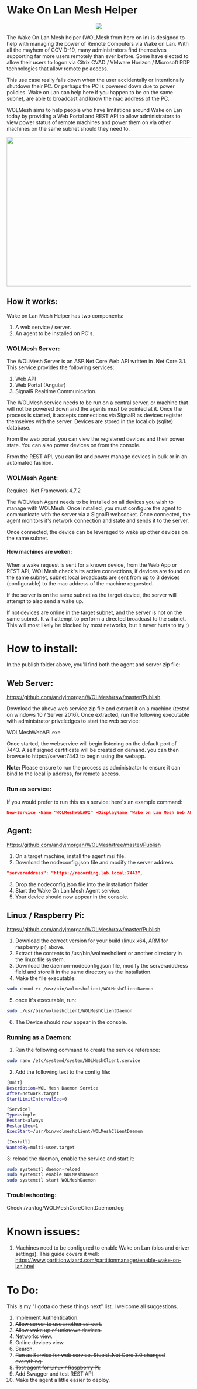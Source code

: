 # Wake On Lan Mesh Helper
<p align="center">
  <img src="https://github.com/andyjmorgan/WOLMesh/blob/master/Icons/icon128.png?raw=true"/>
</p>

The Wake On Lan Mesh helper (WOLMesh from here on in) is designed to help with managing the power of Remote Computers via Wake on Lan. With all the mayhem of COVID-19, many administrators find themselves supporting far more users remotely than ever before. Some have elected to allow their users to logon via Citrix CVAD / VMware Horizon / Microsoft RDP technologies that allow remote pc access.

This use case really falls down when the user accidentally or intentionally shutdown their PC. Or perhaps the PC is powered down due to power policies. Wake on Lan can help here if you happen to be on the same subnet, are able to broadcast and know the mac address of the PC.

WOLMesh aims to help people who have limitations around Wake on Lan today by providing a Web Portal and REST API to allow administrators to view power status of remote machines and power them on via other machines on the same subnet should they need to.

<p align="center">
  <img src="https://github.com/andyjmorgan/WOLMesh/raw/master/WOL%20Mesh%20Preview.png" width=900 height=408>
</p>

## How it works:

Wake on Lan Mesh Helper has two components:

1. A web service / server.
2. An agent to be installed on PC's.


### WOLMesh Server:

The WOLMesh Server is an ASP.Net Core Web API written in .Net Core 3.1. This service provides the following services:

1. Web API
2. Web Portal (Angular)
3. SignalR Realtime Communication.

The WOLMesh service needs to be run on a central server, or machine that will not be powered down and the agents must be pointed at it. Once the process is started, it accepts connections via SignalR as devices register themselves with the server. Devices are stored in the local.db (sqlite) database.

From the web portal, you can view the registered devices and their power state. You can also power devices on from the console.

From the REST API, you can list and power manage devices in bulk or in an automated fashion.

### WOLMesh Agent:

Requires .Net Framework 4.7.2

The WOLMesh Agent needs to be installed on all devices you wish to manage with WOLMesh. Once installed, you must configure the agent to communicate with the server via a SignalR websocket. Once connected, the agent monitors it's network connection and state and sends it to the server.

Once connected, the device can be leveraged to wake up other devices on the same subnet.

#### How machines are woken:

When a wake request is sent for a known device, from the Web App or REST API, WOLMesh check's its active connections, if devices are found on the same subnet, subnet local broadcasts are sent from up to 3 devices (configurable) to the mac address of the machine requested.

If the server is on the same subnet as the target device, the server will attempt to also send a wake up.

If not devices are online in the target subnet, and the server is not on the same subnet. It will attempt to perform a directed broadcast to the subnet. This will most likely be blocked by most networks, but it never hurts to try ;)

# How to install:

In the publish folder above, you'll find both the agent and server zip file:

## Web Server:

https://github.com/andyjmorgan/WOLMesh/raw/master/Publish

Download the above web service zip file and extract it on a machine (tested on windows 10 / Server 2016). Once extracted, run the following executable with administrator priveledges to start the web service: 

WOLMeshWebAPI.exe

Once started, the webservice will begin listening on the default port of 7443. A self signed certificate will be created on demand. you can then browse to https://server:7443 to begin using the webapp.

**Note:** Please ensure to run the process as administrator to ensure it can bind to the local ip address, for remote access.

### Run as service:

If you would prefer to run this as a service: here's an example command:

```json
New-Service -Name "WOLMeshWebAPI" -DisplayName "Wake on Lan Mesh Web API" -BinaryPathName C:\wolmesh\WOLMeshWebAPI.exe -Description "This Web Application will wake Remote PC's leveraging Wake On Lan" -StartupType Automatic
```

## Agent:

https://github.com/andyjmorgan/WOLMesh/tree/master/Publish

1. On a target machine, install the agent msi file. 
2. Download the nodeconfig.json file and modify the server address

```json
"serveraddress": "https://recording.lab.local:7443",
```

3. Drop the nodeconfig.json file into the installation folder
4. Start the Wake On Lan Mesh Agent service.
5. Your device should now appear in the console.

## Linux / Raspberry Pi:

https://github.com/andyjmorgan/WOLMesh/raw/master/Publish

1. Download the correct version for your build (linux x64, ARM for raspberry pi) above.
2. Extract the contents to /usr/bin/wolmeshclient or another directory in the linux file system.
3. Download the daemon-nodeconfig.json file, modify the serveradddress field and store it in the same directory as the installation.
4. Make the file executable:

```bash
sudo chmod +x /usr/bin/wolmeshclient/WOLMeshClientDaemon
```

5. once it's executable, run:

```bash
sudo ./usr/bin/wolmeshclient/WOLMeshClientDaemon
```

6. The Device should now appear in the console.

### Running as a Daemon:

1. Run the following command to create the service reference:

```bash
sudo nano /etc/systemd/system/WOLMeshClient.service
```

2. Add the following text to the config file:

```bash
[Unit]
Description=WOL Mesh Daemon Service
After=network.target
StartLimitIntervalSec=0

[Service]
Type=simple
Restart=always
RestartSec=1
ExecStart=/usr/bin/wolmeshclient/WOLMeshClientDaemon

[Install]
WantedBy=multi-user.target
```

3: reload the daemon, enable the service and start it:

```bash
sudo systemctl daemon-reload
sudo systemctl enable WOLMeshDaemon
sudo systemctl start WOLMeshDaemon
```


### Troubleshooting:

Check /var/log/WOLMeshCoreClientDaemon.log

# Known issues:

1. Machines need to be configured to enable Wake on Lan (bios and driver settings). This guide covers it well: https://www.partitionwizard.com/partitionmanager/enable-wake-on-lan.html

# To Do:

This is my "I gotta do these things next" list. I welcome all suggestions.

1. Implement Authentication.
2.  ~~Allow server to use another ssl cert.~~
3.  ~~Allow wake up of unknown devices.~~
4. Networks view.
5. Online devices view.
6. Search.
7.  ~~Run as Service for web service. Stupid .Net Core 3.0 changed everything.~~
8.  ~~Test agent for Linux / Raspberry Pi.~~
9. Add Swagger and test REST API.
10. Make the agent a little easier to deploy.
